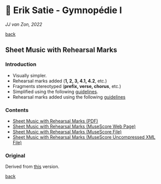 🔢 Erik Satie - Gymnopédie Ⅰ
============================

*JJ van Zon, 2022*

[back](../README.md)

Sheet Music with Rehearsal Marks
--------------------------------

### Introduction

- Visually simpler.  
- Rehearsal marks added (__1, 2, 3, 4.1, 4.2__, etc.)
- Fragments stereotyped (__prefix, verse, chorus__, etc.)
- Simplified using the following [guidelines](https://jjvanzon.github.io/Piano-Playing-Docs/methods/sheet-music-simplification.html).
- Rehearsal marks added using the following [guidelines](https://jjvanzon.github.io/Piano-Playing-Docs/methods/fragment-subdivision.html)

### Contents

- [Sheet Music with Rehearsal Marks (PDF)](satie-gymnopedie-1-sheet-music-rehearsal-marks.pdf)
- <a href="https://musescore.com/user/42589871/scores/7950098" target="_blank" rel="noopener noreferrer">Sheet Music with Rehearsal Marks (MuseScore Web Page)</a>
- [Sheet Music with Rehearsal Marks (MuseScore File)](satie-gymnopedie-1-sheet-music-rehearsal-marks.mscz)
- [Sheet Music with Rehearsal Marks (MuseScore Uncompressed XML File)](satie-gymnopedie-1-sheet-music-rehearsal-marks.mscx)

### Original

Derived from [this](https://jjvanzon.github.io/Piano-Playing-Docs/satie-gymnopedie-1/sheet-music/README.html) version.

[back](../README.md)